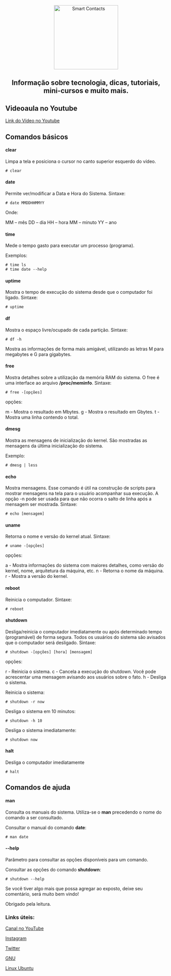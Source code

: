 <p align="center">
  <a href="https://smartcontacts.com.br/">
    <img alt="Smart Contacts" src="https://smartcontacts.com.br/assets/img/logo.png" width="200" />
  </a>
</p>
<h2 align="center">
Informação sobre tecnologia, dicas, tutoriais, mini-cursos e muito mais.
</h2>

## Videoaula no Youtube

[Link do Vídeo no Youtube](https://youtu.be/BiU0W38puqA)

## Comandos básicos

#### clear

Limpa a tela e posiciona o cursor no canto superior esquerdo do vídeo.

```
# clear
```

#### date

Permite ver/modificar a Data e Hora do Sistema. Sintaxe:

```
# date MMDDHHMMYY
```

Onde:

MM – mês
DD – dia
HH – hora
MM – minuto
YY – ano

#### time

Mede o tempo gasto para executar um processo (programa).

Exemplos:

```
# time ls
# time date --help
```

#### uptime

Mostra o tempo de execução do sistema desde que o computador foi ligado. Sintaxe:

```
# uptime
```

#### df

Mostra o espaço livre/ocupado de cada partição. Sintaxe:

```
# df -h
```

Mostra as informações de forma mais amigável, utilizando as letras M para megabytes e G para gigabytes.

#### free

Mostra detalhes sobre a utilização da memória RAM do sistema. O free é uma interface ao arquivo **/proc/meminfo**. Sintaxe:

```
# free -[opções]
```

opções:

m - Mostra o resultado em Mbytes.
g - Mostra o resultado em Gbytes.
t - Mostra uma linha contendo o total.

#### dmesg

Mostra as mensagens de inicialização do kernel. São mostradas as mensagens da última inicialização do sistema.

Exemplo:

```
# dmesg | less
```

#### echo

Mostra mensagens. Esse comando é útil na construção de scripts para mostrar mensagens na tela para o usuário acompanhar sua execução. A opção -n pode ser usada para que não ocorra o salto de linha após a mensagem ser mostrada. Sintaxe:

```
# echo [mensagem]
```

#### uname

Retorna o nome e versão do kernel atual. Sintaxe:

```
# uname -[opções]
```

opções:

a - Mostra informações do sistema com maiores detalhes, como versão do kernel, nome, arquitetura da máquina, etc.
n - Retorna o nome da máquina.
r - Mostra a versão do kernel.

#### reboot

Reinicia o computador. Sintaxe:

```
# reboot
```

#### shutdown

Desliga/reinicia o computador imediatamente ou após determinado tempo (programável) de forma segura. Todos os usuários do sistema são avisados que o computador será desligado. Sintaxe:

```
# shutdown -[opções] [hora] [mensagem]
```

opções:

r - Reinicia o sistema.
c - Cancela a execução do shutdown. Você pode acrescentar uma mensagem avisando aos usuários sobre o fato.
h - Desliga o sistema.

Reinicia o sistema:

```
# shutdown -r now
```

Desliga o sistema em 10 minutos:

```
# shutdown -h 10
```

Desliga o sistema imediatamente:

```
# shutdown now
```

#### halt

Desliga o computador imediatamente

```
# halt
```

## Comandos de ajuda

#### man

Consulta os manuais do sistema. Utiliza-se o **man** precedendo o nome do comando a ser consultado.

Consultar o manual do comando **date**:

```
# man date
```

#### --help

Parâmetro para consultar as opções disponíveis para um comando.

Consultar as opções do comando **shutdown**:

```
# shutdown --help
```


Se você tiver algo mais que possa agregar ao exposto, deixe seu comentário, será muito bem vindo!

Obrigado pela leitura.


### Links úteis:

[Canal no YouTube](https://www.youtube.com/channel/UCC6ue986efLUHRuqGiIfuwQ/featured?view_as=public)

[Instagram](https://www.instagram.com/smartcontacts/)

[Twitter](https://twitter.com/@ContactsSmart)

[GNU](http://www.gnu.org)

[Linux Ubuntu](https://ubuntu.com/)
